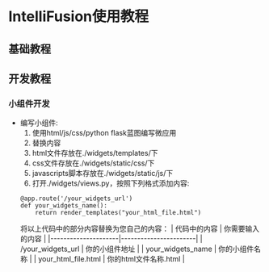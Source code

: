 # IntelliFusion使用教程

## 基础教程



## 开发教程

### 小组件开发
- 编写小组件:
  1. 使用html/js/css/python flask蓝图编写微应用
  2. 替换内容
    1. html文件存放在./widgets/templates/下
    2. css文件存放在./widgets/static/css/下
    3. javascripts脚本存放在./widgets/static/js/下
    4. 打开./widgets/views.py，按照下列格式添加内容:
    ```
    @app.route('/your_widgets_url')
    def your_widgets_name():
        return render_templates("your_html_file.html")
    ```
    将以上代码中的部分内容替换为您自己的内容：
    | 代码中的内容        | 你需要输入的内容      |
    |---------------------|-----------------------|
    | /your_widgets_url   | 你的小组件地址        |
    | your_widgets_name   | 你的小组件名称        |
    | your_html_file.html | 你的html文件名称.html |

